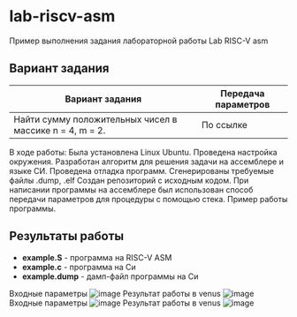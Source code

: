 # lab-riscv-asm

Пример выполнения задания лабораторной работы Lab RISC-V asm

## Вариант задания

Вариант задания | Передача параметров
--------------- | -------------
Найти сумму положительных чисел в массике n = 4, m = 2. | По ссылке

В ходе работы:
Была установлена Linux Ubuntu.
Проведена настройка окружения.
Разработан алгоритм для решения задачи на ассемблере и языке СИ.
Проведена отладка программ.
Сгенерированы требуемые файлы .dump, .elf
Создан репозиторий с исходным кодом. При написании программы на ассемблере был использован способ передачи параметров для процедуры с помощью стека. Пример работы программы.

## Результаты работы

* **example.S** - программа на RISC-V ASM
* **example.c** - программа на Си
* **example.dump** - дамп-файл программы на Си


Входные параметры 
![image](https://user-images.githubusercontent.com/48457530/172842500-10542277-0ed4-4803-8999-13f50f1d4b94.png)
Результат работы в venus
![image](https://user-images.githubusercontent.com/48457530/172842630-2c1904bc-438f-45ea-a86d-272e81504e17.png)
Входные параметры
![image](https://user-images.githubusercontent.com/48457530/172842794-c54a4b6b-8122-486e-9756-7220c7b3e801.png)
Результат работы в venus
![image](https://user-images.githubusercontent.com/48457530/172842856-6460a145-4a1b-44cb-94fb-6100f886b3ca.png)



